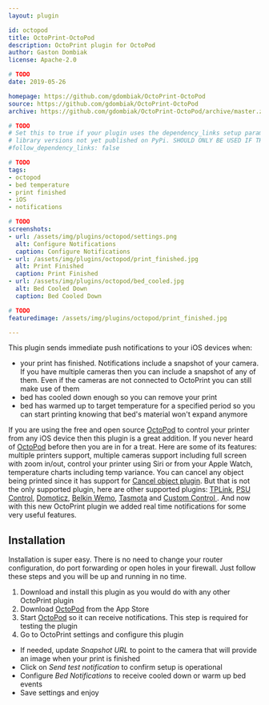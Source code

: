 ```yaml
---
layout: plugin

id: octopod
title: OctoPrint-OctoPod
description: OctoPrint plugin for OctoPod
author: Gaston Dombiak
license: Apache-2.0

# TODO
date: 2019-05-26

homepage: https://github.com/gdombiak/OctoPrint-OctoPod
source: https://github.com/gdombiak/OctoPrint-OctoPod
archive: https://github.com/gdombiak/OctoPrint-OctoPod/archive/master.zip

# TODO
# Set this to true if your plugin uses the dependency_links setup parameter to include
# library versions not yet published on PyPi. SHOULD ONLY BE USED IF THERE IS NO OTHER OPTION!
#follow_dependency_links: false

# TODO
tags:
- octopod
- bed temperature
- print finished
- iOS
- notifications

# TODO
screenshots:
- url: /assets/img/plugins/octopod/settings.png
  alt: Configure Notifications
  caption: Configure Notifications
- url: /assets/img/plugins/octopod/print_finished.jpg
  alt: Print Finished
  caption: Print Finished
- url: /assets/img/plugins/octopod/bed_cooled.jpg
  alt: Bed Cooled Down
  caption: Bed Cooled Down

# TODO
featuredimage: /assets/img/plugins/octopod/print_finished.jpg

---
```


This plugin sends immediate push notifications to your iOS devices when:
* your print has finished. Notifications include a snapshot of your camera. If you
have multiple cameras then you can include a snapshot of any of them. Even if the
cameras are not connected to OctoPrint you can still make use of them
* bed has cooled down enough so you can remove your print
* bed has warmed up to target temperature for a specified period so you can start
printing knowing that bed's material won't expand anymore

If you are using the free and open source [OctoPod](https://itunes.apple.com/us/app/octopod-for-octoprint/id1412557625?mt=8)
to control your printer from any iOS device then this plugin is a great addition. If you
never heard of [OctoPod](https://itunes.apple.com/us/app/octopod-for-octoprint/id1412557625?mt=8)
before then you are in for a treat. Here are some of its features: multiple printers support,
multiple cameras support including full screen with zoom in/out, control your printer using
Siri or from your Apple Watch, temperature charts including temp variance. You can cancel any object
being printed since it has support for [Cancel object plugin](https://plugins.octoprint.org/plugins/cancelobject/).
But that is not the only supported plugin, here are other supported plugins: [TPLink](https://plugins.octoprint.org/plugins/tplinksmartplug/),
[PSU Control](https://github.com/kantlivelong/OctoPrint-PSUControl), [Domoticz](https://plugins.octoprint.org/plugins/domoticz/),
[Belkin Wemo](https://plugins.octoprint.org/plugins/wemoswitch/), [Tasmota](https://plugins.octoprint.org/plugins/tasmota/) and
[Custom Control ](https://plugins.octoprint.org/plugins/customControl/). And now with this new
OctoPrint plugin we added real time notifications for some very useful features.

## Installation

Installation is super easy. There is no need to change your router configuration, do
port forwarding or open holes in your firewall. Just follow these steps and you will
be up and running in no time.

1. Download and install this plugin as you would do with any other OctoPrint plugin
1. Download [OctoPod](https://itunes.apple.com/us/app/octopod-for-octoprint/id1412557625?mt=8) from the App Store
1. Start [OctoPod](https://itunes.apple.com/us/app/octopod-for-octoprint/id1412557625?mt=8) so
it can receive notifications. This step is required for testing the plugin
1. Go to OctoPrint settings and configure this plugin
  * If needed, update _Snapshot URL_ to point to the camera that will provide an image when your print is finished
  * Click on _Send test notification_ to confirm setup is operational
  * Configure _Bed Notifications_ to receive cooled down or warm up bed events
  * Save settings and enjoy
